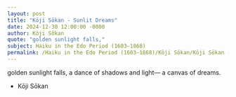 ```yaml
---
layout: post
title: "Kōji Sōkan - Sunlit Dreams"
date: 2024-12-30 12:00:00 -0000
author: Kōji Sōkan
quote: "golden sunlight falls,"
subject: Haiku in the Edo Period (1603–1868)
permalink: /Haiku in the Edo Period (1603–1868)/Kōji Sōkan/Kōji Sōkan - Sunlit Dreams
---
```


golden sunlight falls,
a dance of shadows and light—
a canvas of dreams.

- Kōji Sōkan
